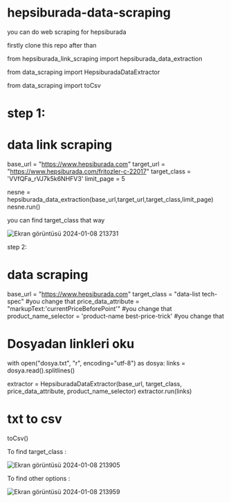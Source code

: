 # hepsiburada-data-scraping
you can  do web scraping for hepsiburada

firstly clone this repo after than

from hepsiburada_link_scraping import hepsiburada_data_extraction

from data_scraping import HepsiburadaDataExtractor

from data_scraping import toCsv

# step 1:

# data link scraping
base_url = "https://www.hepsiburada.com"
target_url = "https://www.hepsiburada.com/fritozler-c-22017"
target_class = 'VVfQFa_rVJ7k5k6NHFV3'
limit_page = 5


nesne = hepsiburada_data_extraction(base_url,target_url,target_class,limit_page)
nesne.run()

you can find target_class that way

![Ekran görüntüsü 2024-01-08 213731](https://github.com/thirtyfive-35/hepsiburada-data-scraping/assets/99458931/f8626cf1-99e5-478b-8a56-f8ee867bf836)

step 2:

# data scraping
base_url = "https://www.hepsiburada.com" 
target_class = "data-list tech-spec"  #you change that 
price_data_attribute = "markupText:'currentPriceBeforePoint'" #you change that 
product_name_selector = 'product-name best-price-trick' #you change that 

# Dosyadan linkleri oku
with open("dosya.txt", "r", encoding="utf-8") as dosya:
    links = dosya.read().splitlines()

extractor = HepsiburadaDataExtractor(base_url, target_class, price_data_attribute, product_name_selector)
extractor.run(links)

# txt to csv
toCsv()

To find target_class : 

![Ekran görüntüsü 2024-01-08 213905](https://github.com/thirtyfive-35/hepsiburada-data-scraping/assets/99458931/6945df36-8f63-4d36-8c4a-af23d21a5f01)


To find other options : 

![Ekran görüntüsü 2024-01-08 213959](https://github.com/thirtyfive-35/hepsiburada-data-scraping/assets/99458931/fd07cb88-7c3b-4ea0-bf50-b33e15fa60b6)

